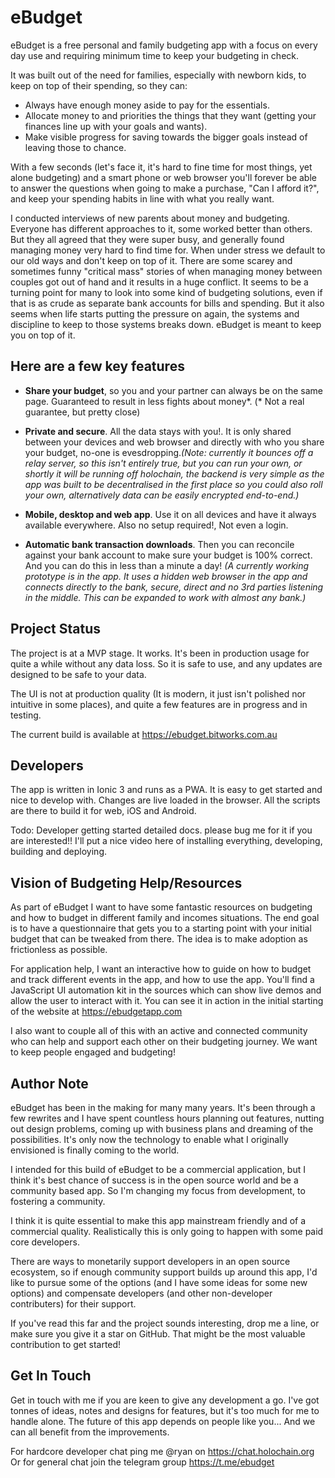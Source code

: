 # eBudget

eBudget is a free personal and family budgeting app with a focus on every day use and requiring minimum time to keep your budgeting in check.

It was built out of the need for families, especially with newborn kids, to keep on top of their spending, so they can:
- Always have enough money aside to pay for the essentials.
- Allocate money to and priorities the things that they want (getting your finances line up with your goals and wants).
- Make visible progress for saving towards the bigger goals instead of leaving those to chance.

With a few seconds (let's face it, it's hard to fine time for most things, yet alone budgeting) and a smart phone or web browser you'll forever be able to answer the questions when going to make a purchase, "Can I afford it?", and keep your spending habits in line with what you really want.

I conducted interviews of new parents about money and budgeting. Everyone has different approaches to it, some worked better than others. But they all agreed that they were super busy, and generally found managing money very hard to find time for. When under stress we default to our old ways and don't keep on top of it. There are some scarey and sometimes funny "critical mass" stories of when managing money between couples got out of hand and it results in a huge conflict. It seems to be a turning point for many to look into some kind of budgeting solutions, even if that is as crude as separate bank accounts for bills and spending. But it also seems when life starts putting the pressure on again, the systems and discipline to keep to those systems breaks down. eBudget is meant to keep you on top of it.

## Here are a few key features
- **Share your budget**, so you and your partner can always be on the same page. Guaranteed to result in less fights about money*. (* Not a real guarantee, but pretty close)

- **Private and secure**. All the data stays with you!. It is only shared between your devices and web browser and directly with who you share your budget, no-one is evesdropping.*(Note: currently it bounces off a relay server, so this isn't entirely true, but you can run your own, or shortly it will be running off holochain, the backend is very simple as the app was built to be decentralised in the first place so you could also roll your own, alternatively data can be easily encrypted end-to-end.)*

- **Mobile, desktop and web app**. Use it on all devices and have it always available everywhere. Also no setup required!, Not even a login.

- **Automatic bank transaction downloads**. Then you can reconcile against your bank account to make sure your budget is 100% correct. And you can do this in less than a minute a day! *(A currently working prototype is in the app. It uses a hidden web browser in the app and connects directly to the bank, secure, direct and no 3rd parties listening in the middle. This can be expanded to work with almost any bank.)*

## Project Status
The project is at a MVP stage. It works. It's been in production usage for quite a while without any data loss. So it is safe to use, and any updates are designed to be safe to your data.

The UI is not at production quality (It is modern, it just isn't polished nor intuitive in some places), and quite a few features are in progress and in testing.

The current build is available at https://ebudget.bitworks.com.au

## Developers
The app is written in Ionic 3 and runs as a PWA. It is easy to get started and nice to develop with. Changes are live loaded in the browser. All the scripts are there to build it for web, iOS and Android.

Todo: Developer getting started detailed docs. please bug me for it if you are interested!! I'll put a nice video here of installing everything, developing, building and deploying.

## Vision of Budgeting Help/Resources
As part of eBudget I want to have some fantastic resources on budgeting and how to budget in different family and incomes situations. The end goal is to have a questionnaire that gets you to a starting point with your initial budget that can be tweaked from there. The idea is to make adoption as frictionless as possible.

For application help, I want an interactive how to guide on how to budget and track different events in the app, and how to use the app. You'll find a JavaScript UI automation kit in the sources which can show live demos and allow the user to interact with it. You can see it in action in the initial starting of the website at https://ebudgetapp.com

I also want to couple all of this with an active and connected community who can help and support each other on their budgeting journey. We want to keep people engaged and budgeting!

## Author Note
eBudget has been in the making for many many years. It's been through a few rewrites and I have spent countless hours planning out features, nutting out design problems, coming up with business plans and dreaming of the possibilities. It's only now the technology to enable what I originally envisioned is finally coming to the world.

I intended for this build of eBudget to be a commercial application, but I think it's best chance of success is in the open source world and be a community based app. So I'm changing my focus from development, to fostering a community.

I think it is quite essential to make this app mainstream friendly and of a commercial quality. Realistically this is only going to happen with some paid core developers.

There are ways to monetarily support developers in an open source ecosystem, so if enough community support builds up around this app, I'd like to pursue some of the options (and I have some ideas for some new options) and compensate developers (and other non-developer contributers) for their support.

If you've read this far and the project sounds interesting, drop me a line, or make sure you give it a star on GitHub. That might be the most valuable contribution to get started!

## Get In Touch

Get in touch with me if you are keen to give any development a go. I've got tonnes of ideas, notes and designs for features, but it's too much for me to handle alone. The future of this app depends on people like you... And we can all benefit from the improvements.

For hardcore developer chat ping me @ryan on https://chat.holochain.org
Or for general chat join the telegram group https://t.me/ebudget
